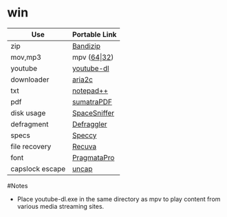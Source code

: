 # win

Use | Portable Link
--- | ------------- 
zip | [Bandizip](http://ca-dl.bandisoft.com/bandizip/BANDIZIP-PORTABLE-EN.ZIP)
mov,mp3 | mpv ([64](https://mpv.srsfckn.biz/mpv-x86_64-20160118.7z)\|[32](https://mpv.srsfckn.biz/mpv-i686-20160118.7z))
youtube | [youtube-dl](https://yt-dl.org/latest/youtube-dl.exe)
downloader | [aria2c](https://github.com/tatsuhiro-t/aria2/releases/download/release-1.20.0/aria2-1.20.0-win-32bit-build1.zip)
txt | [notepad++](https://notepad-plus-plus.org/repository/6.x/6.9/npp.6.9.bin.zip)
pdf | [sumatraPDF](https://kjkpub.s3.amazonaws.com/sumatrapdf/rel/SumatraPDF-3.1.1.zip)
disk usage | [SpaceSniffer](http://www.uderzo.it/main_products/space_sniffer/files/spacesniffer_1_2_0_2.zip)
defragment | [Defraggler](http://download.piriform.com/dfsetup220.exe)
specs | [Speccy](http://download.piriform.com/spsetup129.exe)
file recovery | [Recuva](http://download.piriform.com/rcsetup152.exe)
font | [PragmataPro](https://raw.githubusercontent.com/bojank/arch/0118547dce220d8931f79f41b9e5b84570be60ab/2013/prag/PragmataPro.zip)
capslock escape | [uncap](https://github.com/susam/uncap/releases/download/0.2.2/uncap.exe)

#Notes
- Place youtube-dl.exe in the same directory as mpv to play content from various media streaming sites.
